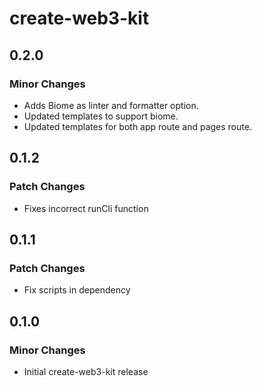 # create-web3-kit

## 0.2.0

### Minor Changes

- Adds Biome as linter and formatter option.
- Updated templates to support biome.
- Updated templates for both app route and pages route.

## 0.1.2

### Patch Changes

- Fixes incorrect runCli function

## 0.1.1

### Patch Changes

- Fix scripts in dependency

## 0.1.0

### Minor Changes

- Initial create-web3-kit release
